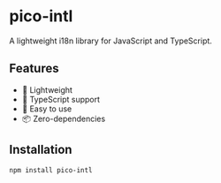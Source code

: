 # pico-intl

A lightweight i18n library for JavaScript and TypeScript.

## Features

- 🚀 Lightweight
- 💪 TypeScript support
- 🔌 Easy to use
- 📦 Zero-dependencies

## Installation

```bash
npm install pico-intl
```

